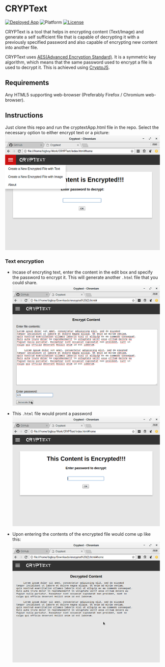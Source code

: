 # CRYPText
[![Deployed App](https://img.shields.io/badge/app-link-9d82c4.svg)](https://akhilsudh.github.io/CRYPText/) ![Platform](https://img.shields.io/badge/platform-web%20platform-orange.svg) [![License](https://img.shields.io/badge/license-MIT-blue.svg)](LICENSE)

CRYPText is a tool that helps in encrypting content (Text/Image) and generate a self sufficient file that is capable of decrypting it with a previously specified password and also capable of encrypting new content into another file.

CRYPText uses <a href="https://en.wikipedia.org/wiki/Advanced_Encryption_Standard"> AES(Advanced Encryption Standard)</a>. It is a symmetric key algorithm, which means that the same password used to encrypt a file is used to decrypt it. This is achieved using <a href="https://code.google.com/archive/p/crypto-js/">CryptoJS</a>.

## Requirements
Any HTML5 supporting web-browser (Preferably Firefox / Chromium web-browser).

## Instructions
Just clone this repo and run the cryptextApp.html file in the repo. Select the necessary option to either encrypt text or a picture:
![Options](Screenshots/Options.png)

### Text encryption

- Incase of encryting text, enter the content in the edit box and specify the password to encrypt it. This will generate another `.html` file that you could share. </br> ![EncryptText](Screenshots/EncryptText.png)

- This `.html` file would promt a password </br> ![Intro_Screen](Screenshots/Intro.png) 

- Upon entering the contents of the encrypted file would come up like this:</br> ![DecryptText](Screenshots/DecryptText.png)
